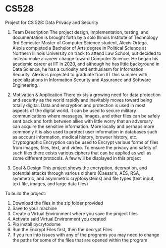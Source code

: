 # CS528
Project for CS 528: Data Privacy and Security
1.	Team Description
The project design, implementation, testing, and documentation is brought forth by a solo Illinois Institute of Technology 3rd Semester Master of Computer Science student, Alexis Ortega. Alexis completed a Bachelor of Arts degree in Political Science at Northern Illinois University on track to attend Law School, but decided to instead make a career change toward Computer Science. He began his academic career at IIT in 2020, and although he has little background in Data Science, he has a curiosity and enthusiasm for Information Security. Alexis is projected to graduate from IIT this summer with specializations in Information Security and Assurance and Software Engineering.

2.	Motivation & Application
There exists a growing need for data protection and security as the world rapidly and inevitably moves toward being totally digital. Data and encryption and protection is used in most aspects of the digital world. It can be used to secure military communications where messages, images, and other files can be safely sent back and forth between allies with little worry that an adversary can acquire the sensitive information. More locally and perhaps more commonly it is also used to protect user information in databases such as account information, medical history, browser history, etc. 
Cryptographic Encryption can be used to Encrypt various forms of files from images, files, text, and video. To ensure the privacy and safety of such files there exists various ciphers that can be applied as well as some different protocols. A few will be displayed in this project

3.	Goal & Design
This project shows the encryption, decryption, and potential attacks  through various ciphers (Caesar's, AES, RSA, symmetric, and asymmetric cryptosystems) and file types (text input, text file, images, and large data files)

To build the project:

1. Download the files in the zip folder provided
2. Save to your machine
3. Create a Virtual Environment where you save the project files
4. Activate said Virtual Environment you created
5. Pip install pycrytodome
6. Run the Encrypt Files first, then the decrypt Files
7. If you run into issues with any of the programs you may need to change the paths for some of the files that are opened within the program
